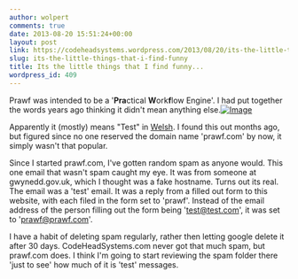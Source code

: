 ```yaml
---
author: wolpert
comments: true
date: 2013-08-20 15:51:24+00:00
layout: post
link: https://codeheadsystems.wordpress.com/2013/08/20/its-the-little-things-that-i-find-funny/
slug: its-the-little-things-that-i-find-funny
title: Its the little things that I find funny...
wordpress_id: 409
---
```


Prawf was intended to be a '**Pra**ctical **W**ork**f**low Engine'. I had put together the words years ago thinking it didn't mean anything else.[![Image](http://codeheadsystems.files.wordpress.com/2013/08/screenshot-from-2013-08-20-083702.png?w=358)](http://codeheadsystems.files.wordpress.com/2013/08/screenshot-from-2013-08-20-083702.png)

Apparently it (mostly) means "Test" in [Welsh](http://www.geiriadur.net/index.php?page=ateb&term=prawf&direction=we&type=all&whichpart=exact). I found this out months ago, but figured since no one reserved the domain name 'prawf.com' by now, it simply wasn't that popular.

Since I started prawf.com, I've gotten random spam as anyone would. This one email that wasn't spam caught my eye. It was from someone at gwynedd.gov.uk, which I thought was a fake hostname. Turns out its real. The email was a 'test' email. It was a reply from a filled out form to this website, with each filed in the form set to 'prawf'. Instead of the email address of the person filling out the form being 'test@test.com', it was set to 'prawf@prawf.com'. 

I have a habit of deleting spam regularly, rather then letting google delete it after 30 days. CodeHeadSystems.com never got that much spam, but prawf.com does. I think I'm going to start reviewing the spam folder there 'just to see' how much of it is 'test' messages.

 
